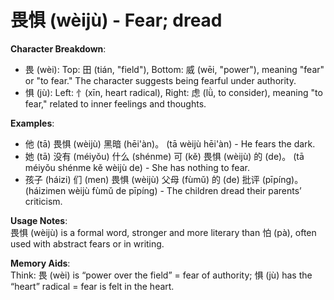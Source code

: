 # **畏惧 (wèijù) - Fear; dread**

**Character Breakdown**:  
- 畏 (wèi): Top: 田 (tián, "field"), Bottom: 威 (wēi, "power"), meaning "fear" or "to fear." The character suggests being fearful under authority.  
- 惧 (jù): Left: 忄(xīn, heart radical), Right: 虑 (lǜ, to consider), meaning "to fear," related to inner feelings and thoughts.

**Examples**:  
- 他 (tā) 畏惧 (wèijù) 黑暗 (hēi'àn)。 (tā wèijù hēi'àn) - He fears the dark.  
- 她 (tā) 没有 (méiyǒu) 什么 (shénme) 可 (kě) 畏惧 (wèijù) 的 (de)。 (tā méiyǒu shénme kě wèijù de) - She has nothing to fear.  
- 孩子 (háizi) 们 (men) 畏惧 (wèijù) 父母 (fùmǔ) 的 (de) 批评 (pīpíng)。 (háizimen wèijù fùmǔ de pīpíng) - The children dread their parents’ criticism.

**Usage Notes**:  
畏惧 (wèijù) is a formal word, stronger and more literary than 怕 (pà), often used with abstract fears or in writing.

**Memory Aids**:  
Think: 畏 (wèi) is “power over the field” = fear of authority; 惧 (jù) has the “heart” radical = fear is felt in the heart.